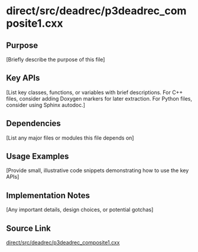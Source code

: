 # direct/src/deadrec/p3deadrec_composite1.cxx

## Purpose
[Briefly describe the purpose of this file]

## Key APIs
[List key classes, functions, or variables with brief descriptions.
For C++ files, consider adding Doxygen markers for later extraction.
For Python files, consider using Sphinx autodoc.]

## Dependencies
[List any major files or modules this file depends on]

## Usage Examples
[Provide small, illustrative code snippets demonstrating how to use the key APIs]

## Implementation Notes
[Any important details, design choices, or potential gotchas]

## Source Link
[direct/src/deadrec/p3deadrec_composite1.cxx](link_to_source_repository/direct/src/deadrec/p3deadrec_composite1.cxx)
